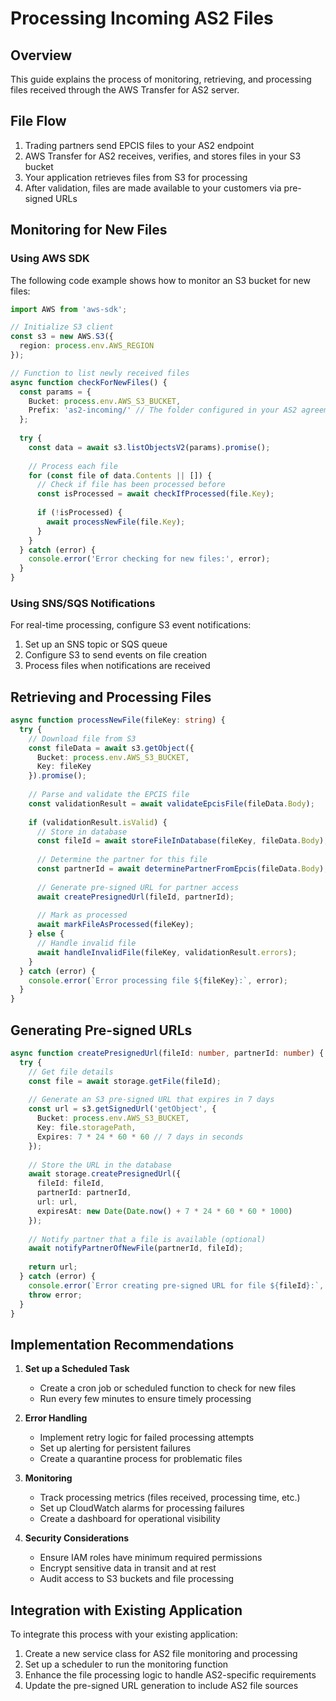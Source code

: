 # Processing Incoming AS2 Files

## Overview
This guide explains the process of monitoring, retrieving, and processing files received through the AWS Transfer for AS2 server.

## File Flow
1. Trading partners send EPCIS files to your AS2 endpoint
2. AWS Transfer for AS2 receives, verifies, and stores files in your S3 bucket
3. Your application retrieves files from S3 for processing
4. After validation, files are made available to your customers via pre-signed URLs

## Monitoring for New Files

### Using AWS SDK
The following code example shows how to monitor an S3 bucket for new files:

```typescript
import AWS from 'aws-sdk';

// Initialize S3 client
const s3 = new AWS.S3({
  region: process.env.AWS_REGION
});

// Function to list newly received files
async function checkForNewFiles() {
  const params = {
    Bucket: process.env.AWS_S3_BUCKET,
    Prefix: 'as2-incoming/' // The folder configured in your AS2 agreement
  };
  
  try {
    const data = await s3.listObjectsV2(params).promise();
    
    // Process each file
    for (const file of data.Contents || []) {
      // Check if file has been processed before
      const isProcessed = await checkIfProcessed(file.Key);
      
      if (!isProcessed) {
        await processNewFile(file.Key);
      }
    }
  } catch (error) {
    console.error('Error checking for new files:', error);
  }
}
```

### Using SNS/SQS Notifications
For real-time processing, configure S3 event notifications:

1. Set up an SNS topic or SQS queue
2. Configure S3 to send events on file creation
3. Process files when notifications are received

## Retrieving and Processing Files

```typescript
async function processNewFile(fileKey: string) {
  try {
    // Download file from S3
    const fileData = await s3.getObject({
      Bucket: process.env.AWS_S3_BUCKET,
      Key: fileKey
    }).promise();
    
    // Parse and validate the EPCIS file
    const validationResult = await validateEpcisFile(fileData.Body);
    
    if (validationResult.isValid) {
      // Store in database
      const fileId = await storeFileInDatabase(fileKey, fileData.Body);
      
      // Determine the partner for this file
      const partnerId = await determinePartnerFromEpcis(fileData.Body);
      
      // Generate pre-signed URL for partner access
      await createPresignedUrl(fileId, partnerId);
      
      // Mark as processed
      await markFileAsProcessed(fileKey);
    } else {
      // Handle invalid file
      await handleInvalidFile(fileKey, validationResult.errors);
    }
  } catch (error) {
    console.error(`Error processing file ${fileKey}:`, error);
  }
}
```

## Generating Pre-signed URLs

```typescript
async function createPresignedUrl(fileId: number, partnerId: number) {
  try {
    // Get file details
    const file = await storage.getFile(fileId);
    
    // Generate an S3 pre-signed URL that expires in 7 days
    const url = s3.getSignedUrl('getObject', {
      Bucket: process.env.AWS_S3_BUCKET,
      Key: file.storagePath,
      Expires: 7 * 24 * 60 * 60 // 7 days in seconds
    });
    
    // Store the URL in the database
    await storage.createPresignedUrl({
      fileId: fileId,
      partnerId: partnerId,
      url: url,
      expiresAt: new Date(Date.now() + 7 * 24 * 60 * 60 * 1000)
    });
    
    // Notify partner that a file is available (optional)
    await notifyPartnerOfNewFile(partnerId, fileId);
    
    return url;
  } catch (error) {
    console.error(`Error creating pre-signed URL for file ${fileId}:`, error);
    throw error;
  }
}
```

## Implementation Recommendations

1. **Set up a Scheduled Task**
   - Create a cron job or scheduled function to check for new files
   - Run every few minutes to ensure timely processing

2. **Error Handling**
   - Implement retry logic for failed processing attempts
   - Set up alerting for persistent failures
   - Create a quarantine process for problematic files

3. **Monitoring**
   - Track processing metrics (files received, processing time, etc.)
   - Set up CloudWatch alarms for processing failures
   - Create a dashboard for operational visibility

4. **Security Considerations**
   - Ensure IAM roles have minimum required permissions
   - Encrypt sensitive data in transit and at rest
   - Audit access to S3 buckets and file processing

## Integration with Existing Application

To integrate this process with your existing application:

1. Create a new service class for AS2 file monitoring and processing
2. Set up a scheduler to run the monitoring function
3. Enhance the file processing logic to handle AS2-specific requirements
4. Update the pre-signed URL generation to include AS2 file sources